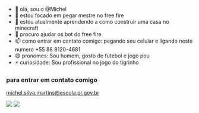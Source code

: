 - 👋 olá, sou o @Michel
- 👀 estou focado em pegar mestre no free fire  
- 🌱 estou atualmente aprendendo a como construir uma casa no minecraft 
- 💞️ procuro ajudar os bot do free fire 
- 📫 como entrar em contato comigo: pegando seu celular e ligando neste numero +55 88 8120-4681
- 😄 pronomes: Sou homem, gosto de futebol e jogo pou  
- ⚡ curiosidade: Sou profissional no jogo do tigrinho 
### para entrar em contato comigo 

michel.silva.martins@escola.pr.gov.br

![](https://media.tenor.com/FX3lbld5m0UAAAAi/minecraft.gif)
![](https://media1.tenor.com/m/VxGTo7l6zXYAAAAd/insano-pvp.gi)
